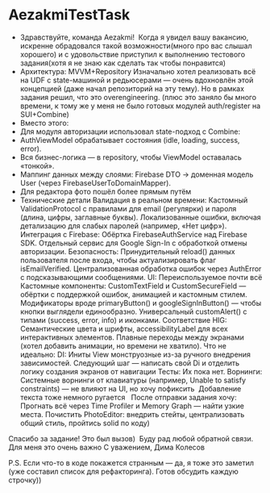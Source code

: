 # AezakmiTestTask
* Здравствуйте, команда Aezakmi!  Когда я увидел вашу вакансию, искренне обрадовался такой возможности(много про вас слышал хорошего) и с удовольствие приступил к выполнению тестового задания(хотя я не знаю как сделать так чтобы понравится)
* Архитектура: MVVM+Repository
Изначально хотел реализовать всё на UDF с state-машиной и редьюсерами — очень вдохновлён этой концепцией (даже начал репозиторий на эту тему). Но в рамках задания решил, что это overengineering. (плюс это заняло бы много времени, к тому же у меня не было готовых модулей auth/register на SUI+Combine) 
* Вместо этого:
* Для модуля авторизации использовал state-подход с Combine:
* AuthViewModel обрабатывает состояния (idle, loading, success, error).
* Вся бизнес-логика — в repository, чтобы ViewModel оставалась «тонкой».
* Маппинг данных между слоями: Firebase DTO → доменная модель User (через FirebaseUserToDomainMapper).
* Для редактора фото пошёл более прямым путём  
* Технические детали
Валидация в реальном времени:
Кастомный ValidationProtocol с правилами для email (регулярки) и пароля (длина, цифры, заглавные буквы).
Локализованные ошибки, включая детализацию для слабых паролей (например, «Нет цифр»).
Интеграция с Firebase:
Обёртка FirebaseAuthService над Firebase SDK.
Отдельный сервис для Google Sign-In с обработкой отмены авторизации.
Безопасность:
Принудительный reload() данных пользователя после входа, чтобы актуализировать флаг isEmailVerified.
Централизованная обработка ошибок через AuthError с подсказывающими сообщениями.
UI: Переиспользуемое почти всё
Кастомные компоненты:
CustomTextField и CustomSecureField — обёртки с поддержкой ошибок, анимацией и кастомным стилем.
Модификаторы вроде primaryButton() и googleSignInButton() — чтобы кнопки выглядели единообразно.
Универсальный customAlert() с типами (success, error, info) и иконками.
Соответствие HIG:
Семантические цвета и шрифты, accessibilityLabel для всех интерактивных элементов.
Плавные переходы между экранами (хотел добавить анимации, но времени не хватило).
Что не идеально:
DI: Иниты View монструозные из-за ручного внедрения зависимостей. Следующий шаг — написать свой Di и отделить логику создания экранов от навигации Тесты: Их пока нет.
Ворнинги:
Системные ворнинги от клавиатуры (например, Unable to satisfy constraints) — не влияют на UI, но хочу пофиксить  Добавление текста тоже немного ругается
  После отправки задания хочу:
Прогнать всё через Time Profiler и Memory Graph — найти узкие места.
Почистить PhotoEditor: внедрить стейты, централизовать общий стиль, пройтись solid по коду) 


Спасибо за задание! Это был вызов)
 Буду рад любой обратной связи. Для меня это очень важно
С уважением, Дима Колесов

P.S. Если что-то в коде покажется странным — да, я тоже это заметил (уже составил список для рефакторинга). Готов обсудить каждую строчку))

